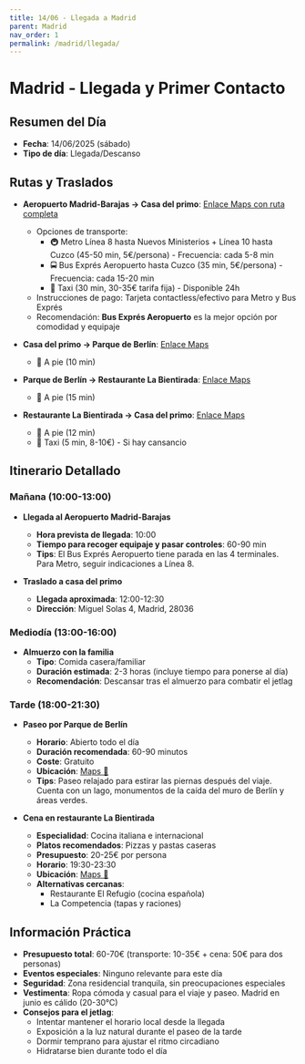 ```yaml
---
title: 14/06 - Llegada a Madrid
parent: Madrid
nav_order: 1
permalink: /madrid/llegada/
---
```


# Madrid - Llegada y Primer Contacto

## Resumen del Día
* **Fecha**: 14/06/2025 (sábado)
* **Tipo de día**: Llegada/Descanso

## Rutas y Traslados
* **Aeropuerto Madrid-Barajas → Casa del primo**: [Enlace Maps con ruta completa](https://www.google.com/maps/dir/?api=1&origin=Aeropuerto+Madrid+Barajas&destination=Miguel+Solas+4,+Madrid&travelmode=transit)
  * Opciones de transporte: 
    * 🚇 Metro Línea 8 hasta Nuevos Ministerios + Línea 10 hasta Cuzco (45-50 min, 5€/persona) - Frecuencia: cada 5-8 min
    * 🚍 Bus Exprés Aeropuerto hasta Cuzco (35 min, 5€/persona) - Frecuencia: cada 15-20 min
    * 🚕 Taxi (30 min, 30-35€ tarifa fija) - Disponible 24h
  * Instrucciones de pago: Tarjeta contactless/efectivo para Metro y Bus Exprés
  * Recomendación: **Bus Exprés Aeropuerto** es la mejor opción por comodidad y equipaje

* **Casa del primo → Parque de Berlín**: [Enlace Maps](https://www.google.com/maps/dir/?api=1&origin=Miguel+Solas+4,+Madrid&destination=Parque+de+Berlin,+Madrid&travelmode=walking)
  * 🚶 A pie (10 min)

* **Parque de Berlín → Restaurante La Bientirada**: [Enlace Maps](https://www.google.com/maps/dir/?api=1&origin=Parque+de+Berlin,+Madrid&destination=La+Bientirada,+Madrid&travelmode=walking)
  * 🚶 A pie (15 min)
  
* **Restaurante La Bientirada → Casa del primo**: [Enlace Maps](https://www.google.com/maps/dir/?api=1&origin=La+Bientirada,+Madrid&destination=Miguel+Solas+4,+Madrid&travelmode=walking)
  * 🚶 A pie (12 min)
  * 🚕 Taxi (5 min, 8-10€) - Si hay cansancio

## Itinerario Detallado
### Mañana (10:00-13:00)
* **Llegada al Aeropuerto Madrid-Barajas**
  * **Hora prevista de llegada**: 10:00
  * **Tiempo para recoger equipaje y pasar controles**: 60-90 min
  * **Tips**: El Bus Exprés Aeropuerto tiene parada en las 4 terminales. Para Metro, seguir indicaciones a Línea 8.
  
* **Traslado a casa del primo**
  * **Llegada aproximada**: 12:00-12:30
  * **Dirección**: Miguel Solas 4, Madrid, 28036

### Mediodía (13:00-16:00)
* **Almuerzo con la familia**
  * **Tipo**: Comida casera/familiar
  * **Duración estimada**: 2-3 horas (incluye tiempo para ponerse al día)
  * **Recomendación**: Descansar tras el almuerzo para combatir el jetlag

### Tarde (18:00-21:30)
* **Paseo por Parque de Berlín**
  * **Horario**: Abierto todo el día
  * **Duración recomendada**: 60-90 minutos
  * **Coste**: Gratuito
  * **Ubicación**: [Maps 📍](https://www.google.com/maps/dir/?api=1&destination=Parque+de+Berlin,+Madrid&travelmode=walking)
  * **Tips**: Paseo relajado para estirar las piernas después del viaje. Cuenta con un lago, monumentos de la caída del muro de Berlín y áreas verdes.

* **Cena en restaurante La Bientirada**
  * **Especialidad**: Cocina italiana e internacional
  * **Platos recomendados**: Pizzas y pastas caseras
  * **Presupuesto**: 20-25€ por persona
  * **Horario**: 19:30-23:30
  * **Ubicación**: [Maps 📍](https://www.google.com/maps/dir/?api=1&destination=La+Bientirada,+Madrid&travelmode=walking)
  * **Alternativas cercanas**: 
    * Restaurante El Refugio (cocina española)
    * La Competencia (tapas y raciones)

## Información Práctica
* **Presupuesto total**: 60-70€ (transporte: 10-35€ + cena: 50€ para dos personas)
* **Eventos especiales**: Ninguno relevante para este día
* **Seguridad**: Zona residencial tranquila, sin preocupaciones especiales
* **Vestimenta**: Ropa cómoda y casual para el viaje y paseo. Madrid en junio es cálido (20-30°C)
* **Consejos para el jetlag**: 
  * Intentar mantener el horario local desde la llegada
  * Exposición a la luz natural durante el paseo de la tarde
  * Dormir temprano para ajustar el ritmo circadiano
  * Hidratarse bien durante todo el día